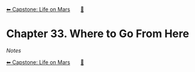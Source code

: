 [⬅ Capstone: Life on Mars][previous-chapter]&nbsp;&nbsp;&nbsp;&nbsp;&nbsp;&nbsp;&nbsp;[🏡][readme]

# Chapter 33. Where to Go From Here

_Notes_

[⬅ Capstone: Life on Mars][previous-chapter]&nbsp;&nbsp;&nbsp;&nbsp;&nbsp;&nbsp;&nbsp;[🏡][readme]

[readme]: README.md
[previous-chapter]: ch32-capstone-life-on-mars.md